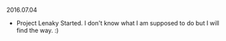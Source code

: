 2016.07.04

* Project Lenaky Started. I don't know what I am supposed to do but I will find the way. :)
